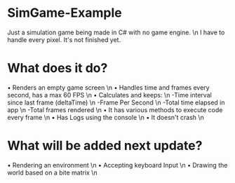 # SimGame-Example
Just a simulation game being made in C# with no game engine. \n I have to handle every pixel.
It's not finished yet.

# What does it do?
• Renders an empty game screen \n
• Handles time and frames every second, has a max 60 FPS \n
• Calculates and keeps: \n 
	-Time interval since last frame (deltaTime) \n
	-Frame Per Second \n
	-Total time elapsed in app \n
	-Total frames rendered \n
• It has various methods to execute code every frame \n
• Has Logs using the console \n
• It doesn't crash \n

# What will be added next update?
• Rendering an environment \n
• Accepting keyboard Input \n
• Drawing the world based on a bite matrix \n